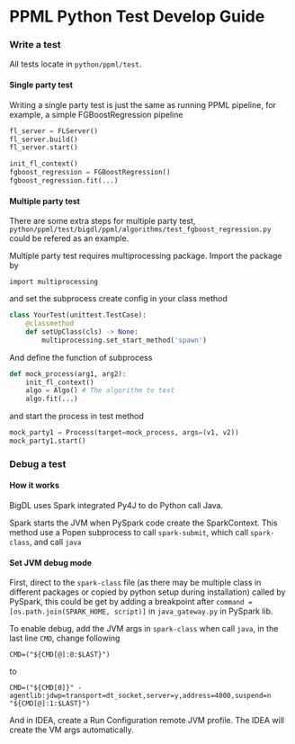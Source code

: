 # PPML Python Test Develop Guide

### Write a test
All tests locate in `python/ppml/test`.

#### Single party test
Writing a single party test is just the same as running PPML pipeline, for example, a simple FGBoostRegression pipeline
```python
fl_server = FLServer()
fl_server.build()
fl_server.start()

init_fl_context()
fgboost_regression = FGBoostRegression()
fgboost_regression.fit(...)
```
#### Multiple party test
There are some extra steps for multiple party test, `python/ppml/test/bigdl/ppml/algorithms/test_fgboost_regression.py` could be refered as an example.

Multiple party test requires multiprocessing package. Import the package by
```
import multiprocessing
```
and set the subprocess create config in your class method
```python
class YourTest(unittest.TestCase):
    @classmethod
    def setUpClass(cls) -> None:
        multiprocessing.set_start_method('spawn') 
```
And define the function of subprocess
```python
def mock_process(arg1, arg2):
    init_fl_context()
    algo = Algo() # The algorithm to test
    algo.fit(...)
```
and start the process in test method
```python
mock_party1 = Process(target=mock_process, args=(v1, v2))
mock_party1.start()
```

### Debug a test
#### How it works
BigDL uses Spark integrated Py4J to do Python call Java. 

Spark starts the JVM when PySpark code create the SparkContext. This method use a Popen subprocess to call `spark-submit`, which call `spark-class`, and call `java`

#### Set JVM debug mode
First, direct to the `spark-class` file (as there may be multiple class in different packages or copied by python setup during installation) called by PySpark, this could be get by adding a breakpoint after `command = [os.path.join(SPARK_HOME, script)]` in `java_gateway.py` in PySpark lib.

To enable debug, add the JVM args in `spark-class` when call `java`, in the last line `CMD`, change following
```
CMD=("${CMD[@]:0:$LAST}")
```
to
```
CMD=("${CMD[0]}" -agentlib:jdwp=transport=dt_socket,server=y,address=4000,suspend=n "${CMD[@]:1:$LAST}")
```
And in IDEA, create a Run Configuration remote JVM profile. The IDEA will create the VM args automatically.
